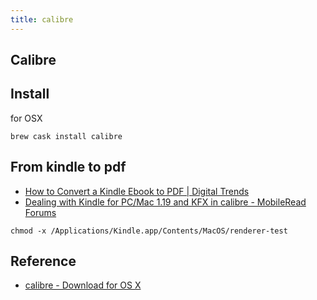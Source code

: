 ```yaml
---
title: calibre
---
```


## Calibre

## Install
for OSX

```
brew cask install calibre
```

## From kindle to pdf

* [How to Convert a Kindle Ebook to PDF | Digital Trends](http://www.digitaltrends.com/mobile/how-to-convert-kindle-to-pdf/)
* [Dealing with Kindle for PC/Mac 1.19 and KFX in calibre - MobileRead Forums](https://www.mobileread.com/forums/showthread.php?t=283371)


```
chmod -x /Applications/Kindle.app/Contents/MacOS/renderer-test
```

## Reference
* [calibre - Download for OS X](https://calibre-ebook.com/download_osx)
